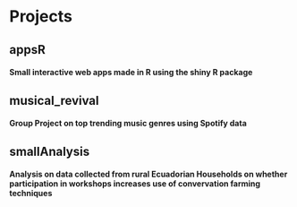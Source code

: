 # Projects
## appsR
#### Small interactive web apps made in R using the shiny R package
## musical_revival
#### Group Project on top trending music genres using Spotify data
## smallAnalysis
#### Analysis on data collected from rural Ecuadorian Households on whether participation in workshops increases use of convervation farming techniques
